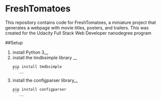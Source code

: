 # FreshTomatoes
This repository contains code for FreshTomatoes, a miniature project that generates a webpage with movie titles, posters, and trailers. This was created for the Udacity Full Stack Web Developer nanodegree program

##Setup
1) install Python 3__
2) install the tmdbsimple library __
    ```
    pip install tmdbsimple
    ```__
3) install the configparser library__
    ```
    pip install configparser
    ```__
